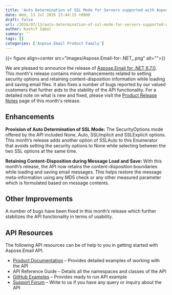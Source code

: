 ```yaml
---
title: 'Auto Determination of SSL Mode for Servers supported with Aspose.Email for .NET 6.7.0'
date: Wed, 13 Jul 2016 13:44:15 +0000
draft: false
url: /2016/07/13/auto-determination-of-ssl-mode-for-servers-supported-with-aspose.email-for-.net-6.7.0/
author: Kashif Iqbal
summary: ''
tags: []
categories: ['Aspose.Email Product Family']
---
```




{{< figure align=center src="images/Aspose.Email-for-.NET_.png" alt="">}}


We are pleased to announce the release of [Aspose.Email for .NET 6.7.0][1]. This month's release contains minor enhancements related to setting security options and retaining content-disposition information while loading and saving email files. It also fixes a number of bugs reported by our valued customers that further aids to the stability of the API functionality. For a detailed note on what is new and fixed, please visit the [Product Release Notes][2] page of this month's release.

## Enhancements

**Provision of Auto Determination of SSL Mode:** The SecurityOptions mode offered by the API included None, Auto, SSLImplicit and SSLExplicit options. This month’s release adds another option of SSLAuto to this Enumerator that avoids setting the security options to None while selecting between the two SSL options at the same time.

**Retaining Content-Disposition during Message Load and Save:** With this month’s release, the API now retains the content-disposition boundaries while loading and saving email messages. This helps restore the message meta-information using any MD5 check or any other measured parameter which is formulated based on message contents.

## Other Improvements

A number of bugs have been fixed in this month’s release which further stabilizes the API functionality in terms of usability.

## API Resources

The following API resources can be of help to you in getting started with Aspose.Email API.

*   [Product Documentation][3] – Provides detailed examples of working with the API
*   API Reference Guide – Details all the namespaces and classes of the API
*   [GitHub Examples][4] – Provides ready to run API example
*   [Support Forum][5] – Write to us if you have any query or inquiry about the API




[1]: https://downloads.aspose.com/email/net
[2]: https://docs.aspose.com/email/net/aspose-email-for-net-6-7-0-release-notes/
[3]: https://docs.aspose.com/email/net/
[4]: https://github.com/asposeemail/Aspose_Email_NET
[5]: http://www.aspose.com/community/forums/aspose.email-product-family/188/showforum.aspx




